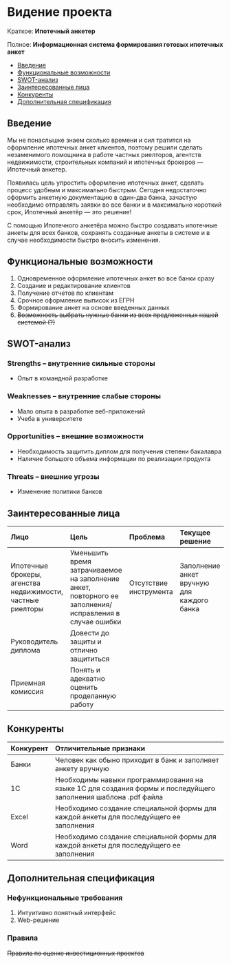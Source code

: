 # Видение проекта

Краткое: **Ипотечный анкетер**

Полное: **Информационная система формирования готовых ипотечных анкет**

* [Введение](#введение)
* [Функциональные возможности](#функциональные-возможности)
* [SWOT-анализ](#swot-анализ)
* [Заинтересованные лица](#заинтересованные-лица)
* [Конкуренты](#конкуренты)
* [Дополнительная спецификация](#дополнительная-спецификация)

## Введение

Мы не понаслышке знаем сколько времени и сил тратится на оформление ипотечных анкет клиентов, поэтому решили сделать незаменимого помощника в работе частных риелторов, агентств недвижимости, строительных компаний и ипотечных брокеров — Ипотечный анкетер.

Появилась цель упростить оформление ипотечных анкет, сделать процесс удобным и максимально быстрым. Сегодня недостаточно оформить анкетную документацию в один-два банка, зачастую необходимо отправлять заявки во все банки и в максимально короткий срок, Ипотечный анкетёр — это решение!

С помощью Ипотечного анкетёра можно быстро создавать ипотечные анкеты для всех банков, сохранять созданные анкеты в системе и в случае необходимости быстро вносить изменения.

## Функциональные возможности

1. Одновременное оформление ипотечных анкет во все банки сразу
2. Создание и редактирование клиентов
3. Получение отчетов по клиентам
4. Срочное оформление выписок из ЕГРН
5. Формирование анкет на основе введенных данных
6. ~~Возможность выбрать нужные банки из всех предложенных нашей системой (?)~~

## SWOT-анализ

### Strengths – внутренние сильные стороны

* Опыт в командной разработке

### Weaknesses – внутренние слабые стороны

* Мало опыта в разработке веб-приложений
* Учеба в университете

### Opportunities – внешние возможности

* Необходимость защитить диплом для получения степени бакалавра
* Наличие большого объема информации по реализации продукта

### Threats – внешние угрозы

* Изменение политики банков

## Заинтересованные лица

| Лицо                  | Цель                                                                                                          | Проблема       | Текущее решение                            |
|:-----------------------------------------------------------|:--------------------------------------------------------------------------------------------------------|:-------------- |:------------------------------------------ |
| Ипотечные брокеры, агенства недвижимости, частные риелторы | Уменьшить время затрачиваемое на заполнение анкет, повторного ее заполнения/исправления в случае ошибки |  Отсутствие инструмента  | Заполнение анкет вручную для каждого банка |
| Руководитель диплома  | Довести до защиты и отлично защититься                                                                                                       |                |  |
| Приемная комиссия     | Понять и адекватно оценить проделанную работу                                                                                                |                |  |

## Конкуренты

| Конкурент            | Отличительные признаки                                                                                         |
|:-------------------- |:-------------------------------------------------------------------------------------------------------------- |
| Банки                | Человек как обыно приходит в банк и заполняет анкету вручную                                                   |
| 1С                   | Необходимы навыки программирования на языке 1С для создания формы и последуйщего заполнения шаблона .pdf файла |
| Excel                | Необходимо создание специальной формы для каждой анкеты для последуйщего ее заполнения                         |
| Word                 | Необходимо создание специальной формы для каждой анкеты для последуйщего ее заполнения                         |

## Дополнительная спецификация

### Нефункциональные требования

1. Интуитивно понятный интерфейс
2. Web-решение

### Правила

~~Правила по оценке инвестиционных проектов~~
